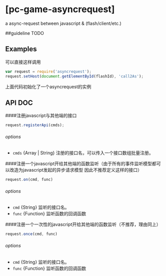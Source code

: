 # [pc-game-asyncrequest]

a async-request between javascript &amp; (flash/client/etc.)

##guideline
TODO

## Examples
可以直接这样调用
```js
var request = require('asyncrequest');
request.setHost(document.getElementById(flashId), 'call2As');
```
上面代码初始化了一个asyncrequest的实例

## API DOC
####注册javascript与其他端的接口
```js
request.registerApi(cmds);
```
###### options
- `cmds`
{Array | String} 注册的接口名，可以传入一个接口数组批量注册。

####注册一个javascript开给其他端的函数监听（由于所有的事件监听模型都可以改造为javascript发起的异步请求模型 因此不推荐定义这样的接口）
```js
request.on(cmd, func)
```
###### options
- `cmd`
{String} 监听的接口名。
- `func`
{Function} 监听函数的回调函数

####注册一个一次性的javascript开给其他端的函数监听（不推荐，理由同上）
```js
request.once(cmd, func)
```
###### options
- `cmd`
{String} 监听的接口名。
- `func`
{Function} 监听函数的回调函数